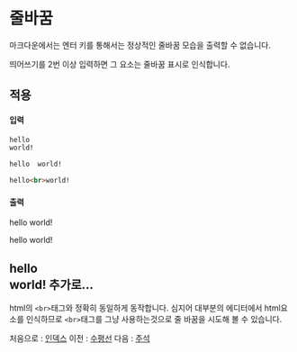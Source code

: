 줄바꿈
===
마크다운에서는 엔터 키를 통해서는 정상적인 줄바꿈 모습을 출력할 수 없습니다.

띄어쓰기를 2번 이상 입력하면 그 요소는 줄바꿈 표시로 인식합니다.

적용
---
#### 입력
``` markdown
hello
world!

hello  world!

hello<br>world!
```

#### 출력
hello world!

hello
world!

hello<br>world!
추가로...
---
html의 `<br>`태그와 정확히 동일하게 동작합니다.
심지어 대부분의 에디터에서 html요소를 인식하므로 `<br>`태그를 그냥 사용하는것으로 줄 바꿈을 시도해 볼 수 있습니다.

처음으로 : [인덱스](0_인덱스.md)
이전 : [수평선](9_수평선.md)
다음 : [주석](11_주석.md)